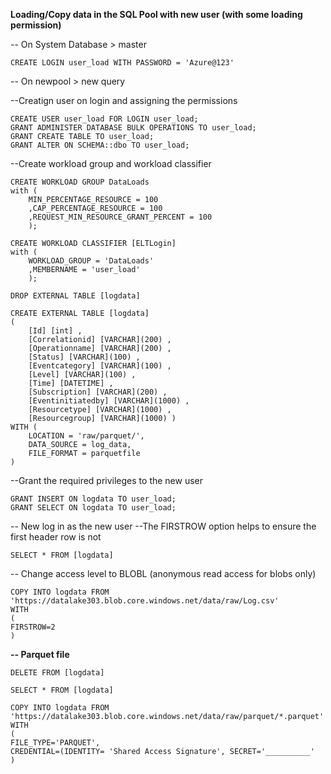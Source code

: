 **Loading/Copy data in the SQL Pool with new user (with some loading permission)**

-- On System Database > master
```
CREATE LOGIN user_load WITH PASSWORD = 'Azure@123'
```

-- On newpool > new query

--Creatign user on login and assigning the permissions
```
CREATE USER user_load FOR LOGIN user_load;
GRANT ADMINISTER DATABASE BULK OPERATIONS TO user_load;
GRANT CREATE TABLE TO user_load;
GRANT ALTER ON SCHEMA::dbo TO user_load;
```
--Create workload group and workload classifier
```
CREATE WORKLOAD GROUP DataLoads
with (
	MIN_PERCENTAGE_RESOURCE = 100
	,CAP_PERCENTAGE_RESOURCE = 100
	,REQUEST_MIN_RESOURCE_GRANT_PERCENT = 100
	);
```
```
CREATE WORKLOAD CLASSIFIER [ELTLogin]
with (
	WORKLOAD_GROUP = 'DataLoads'
	,MEMBERNAME = 'user_load'
	);
```
```
DROP EXTERNAL TABLE [logdata]
```
```
CREATE EXTERNAL TABLE [logdata]
(
    [Id] [int] ,
    [Correlationid] [VARCHAR](200) ,
    [Operationname] [VARCHAR](200) ,
    [Status] [VARCHAR](100) ,
    [Eventcategory] [VARCHAR](100) ,
    [Level] [VARCHAR](100) ,
    [Time] [DATETIME] ,
    [Subscription] [VARCHAR](200) ,
    [Eventinitiatedby] [VARCHAR](1000) ,
    [Resourcetype] [VARCHAR](1000) ,
    [Resourcegroup] [VARCHAR](1000) )
WITH (
    LOCATION = 'raw/parquet/',
    DATA_SOURCE = log_data,
    FILE_FORMAT = parquetfile
)
```
--Grant the required privileges to the new user
```
GRANT INSERT ON logdata TO user_load;
GRANT SELECT ON logdata TO user_load;
```



-- New log in as the new user
--The FIRSTROW option helps to ensure the first header row is not 
```
SELECT * FROM [logdata]
```
-- Change access level to BLOBL (anonymous read access for blobs only)
```
COPY INTO logdata FROM 'https://datalake303.blob.core.windows.net/data/raw/Log.csv'
WITH
(
FIRSTROW=2
)
```

**-- Parquet file**
```
DELETE FROM [logdata] 
```
```
SELECT * FROM [logdata]
```
```
COPY INTO logdata FROM 'https://datalake303.blob.core.windows.net/data/raw/parquet/*.parquet'
WITH
(
FILE_TYPE='PARQUET',
CREDENTIAL=(IDENTITY= 'Shared Access Signature', SECRET='__________'
)
```
